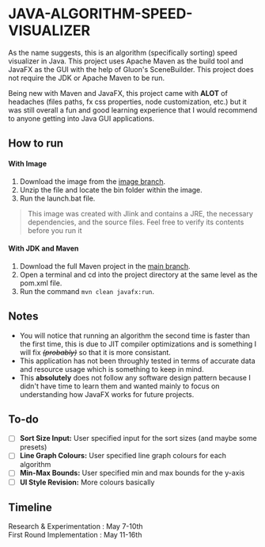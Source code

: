 # JAVA-ALGORITHM-SPEED-VISUALIZER

As the name suggests, this is an algorithm (specifically sorting) speed visualizer in Java. This project uses Apache Maven as the build tool and JavaFX as the GUI with the help of Gluon's SceneBuilder. This project does not require the JDK or Apache Maven to be run. <br/> 

Being new with Maven and JavaFX, this project came with **ALOT** of headaches (files paths, fx css properties, node customization, etc.) but it was still overall a fun and good learning experience that I would recommend to anyone getting into Java GUI applications.

## How to run

#### With Image
1) Download the image from the [image branch](https://github.com/ElijahGabrielleTanabe/java-algo-speed-visualizer/tree/image).
2) Unzip the file and locate the bin folder within the image.
3) Run the launch.bat file.
> This image was created with Jlink and contains a JRE, the necessary dependencies, and the source files. Feel free to verify its contents before you run it

#### With JDK and Maven
1) Download the full Maven project in the [main branch](https://github.com/ElijahGabrielleTanabe/java-algo-speed-visualizer/tree/main).
2) Open a terminal and cd into the project directory at the same level as the pom.xml file.
3) Run the command `mvn clean javafx:run`.

## Notes

- You will notice that running an algorithm the second time is faster than the first time, this is due to JIT compiler optimizations and is something I will fix ~~*(probably)*~~ so that it is more consistant.
- This application has not been throughly tested in terms of accurate data and resource usage which is something to keep in mind.
- This **absolutely** does not follow any software design pattern because I didn't have time to learn them and wanted mainly to focus on understanding how JavaFX works for future projects.

## To-do

- [ ] **Sort Size Input:** User specified input for the sort sizes (and maybe some presets)
- [ ] **Line Graph Colours:** User specified line graph colours for each algorithm
- [ ] **Min-Max Bounds:** User specified min and max bounds for the y-axis
- [ ] **UI Style Revision:** More colours basically

## Timeline

Research & Experimentation : May 7-10th <br/>
First Round Implementation : May 11-16th